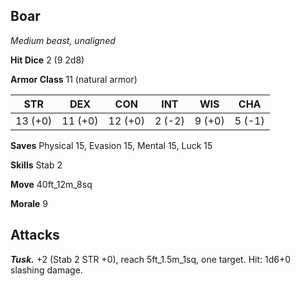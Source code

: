 ## Boar

*Medium beast, unaligned*

**Hit Dice** 2 (9 2d8)

**Armor Class** 11 (natural armor)

| STR     | DEX     | CON     | INT     | WIS     | CHA     |
|---------|---------|---------|---------|---------|---------|
| 13 (+0) | 11 (+0) | 12 (+0) |  2 (-2) |  9 (+0) |  5 (-1) |

**Saves** Physical 15, Evasion 15, Mental 15, Luck 15

**Skills** Stab 2

**Move** 40ft_12m_8sq

**Morale** 9

## Attacks

***Tusk.*** +2 (Stab 2 STR +0), reach 5ft_1.5m_1sq, one target. Hit: 1d6+0 slashing damage.

